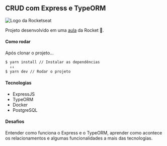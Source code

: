 ## CRUD com Express e TypeORM

![Logo da Rocketseat](https://pbs.twimg.com/profile_images/1291682473592659968/sEorc6oh_400x400.jpg)

Projeto desenvolvido em uma [aula](https://www.youtube.com/watch?v=9AO2hZJsHrs) da Rocket 🚀.

#### Como rodar

Após clonar o projeto...

```bash
$ yarn install // Instalar as dependências
  ↓↓
$ yarn dev // Rodar o projeto
```

#### Tecnologias

- ExpressJS
- TypeORM
- Docker
- PostgreSQL

#### Desafios

Entender como funciona o Express e o TypeORM, aprender como acontece os relacionamentos e algumas funcionalidades a mais das tecnologias.
